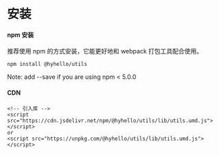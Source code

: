 # 安装

#### npm 安装

推荐使用 npm 的方式安装，它能更好地和 webpack 打包工具配合使用。

```nodejs
npm install @hyhello/utils
```

Note: add --save if you are using npm < 5.0.0

#### CDN
<!-- 目前可以通过 unpkg.com/@hyhello/utils 获取到最新版本的资源，在页面上引入 js 和 css 文件即可开始使用。 -->
```nodejs
<!-- 引入库 -->
<script src="https://cdn.jsdelivr.net/npm/@hyhello/utils/lib/utils.umd.js"></script>
or
<script src="https://unpkg.com/@hyhello/utils/lib/utils.umd.js"></script>
```

